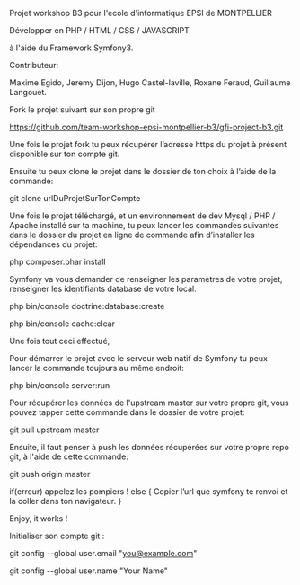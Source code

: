 Projet workshop B3 pour l'ecole d'informatique EPSI de MONTPELLIER

Développer en PHP / HTML / CSS / JAVASCRIPT

à l'aide du Framework Symfony3.

Contributeur:

Maxime Egido, Jeremy Dijon, Hugo Castel-laville, Roxane Feraud, Guillaume Langouet.

Fork le projet suivant sur son propre git

https://github.com/team-workshop-epsi-montpellier-b3/gfi-project-b3.git

Une fois le projet fork tu peux récupérer l’adresse https du projet à présent disponible sur ton compte git.

Ensuite tu peux clone le projet dans le dossier de ton choix à l’aide de la commande:

git clone urlDuProjetSurTonCompte

Une fois le projet téléchargé, et un environnement de dev Mysql / PHP / Apache installé sur ta machine, tu peux lancer les commandes suivantes dans le dossier du projet en ligne de commande afin d’installer les dépendances du projet:

php composer.phar install

Symfony va vous demander de renseigner les paramètres de votre projet, renseigner les identifiants database de votre local.

php bin/console doctrine:database:create

php bin/console cache:clear


Une fois tout ceci effectué,

Pour démarrer le projet avec le serveur web natif de Symfony tu peux lancer la commande toujours au même endroit:

php bin/console server:run


Pour récupérer les données de l'upstream master sur votre propre git, vous pouvez tapper cette commande dans le dossier de votre projet:

git pull upstream master

Ensuite, il faut penser à push les données récupérées sur votre propre repo git, à l'aide de cette commande:

git push origin master


if(erreur)  appelez les pompiers !
else {
       Copier l’url que symfony te renvoi et la coller dans ton navigateur.
}

Enjoy, it works !


Initialiser son compte git :

git config --global user.email "you@example.com"

git config --global user.name "Your Name"

